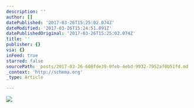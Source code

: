 ```yaml
---
description: ''
author: []
datePublished: '2017-03-26T15:25:02.074Z'
dateModified: '2017-03-26T15:24:51.891Z'
datePublishedOriginal: '2017-03-26T15:25:02.074Z'
title: ''
publisher: {}
via: {}
inFeed: true
starred: false
sourcePath: _posts/2017-03-26-608fde39-0feb-4ebd-9932-7952af0b51fd.md
_context: 'http://schema.org'
_type: Article

---
```

![](https://the-grid-user-content.s3-us-west-2.amazonaws.com/84fa72cc-a2f0-42df-9ad8-a5cebb92cee9.png)